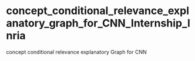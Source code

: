 # concept_conditional_relevance_explanatory_graph_for_CNN_Internship_Inria
 concept conditional relevance explanatory Graph for CNN
